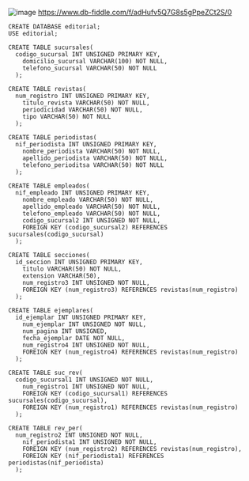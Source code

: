 
![image](https://user-images.githubusercontent.com/34118685/169565209-1f6534db-2c86-4f27-b767-b86fbe132350.png)
https://www.db-fiddle.com/f/adHufv5Q7G8s5gPpeZCt2S/0

    CREATE DATABASE editorial;
    USE editorial;

    CREATE TABLE sucursales(
      codigo_sucursal INT UNSIGNED PRIMARY KEY,
        domicilio_sucursal VARCHAR(100) NOT NULL,
        telefono_sucursal VARCHAR(50) NOT NULL
      );

    CREATE TABLE revistas(
      num_registro INT UNSIGNED PRIMARY KEY,
        titulo_revista VARCHAR(50) NOT NULL,
        periodicidad VARCHAR(50) NOT NULL,
        tipo VARCHAR(50) NOT NULL
      );

    CREATE TABLE periodistas(
      nif_periodista INT UNSIGNED PRIMARY KEY,
        nombre_periodista VARCHAR(50) NOT NULL,
        apellido_periodista VARCHAR(50) NOT NULL,
        telefono_perioditsa VARCHAR(50) NOT NULL
      );

    CREATE TABLE empleados(
      nif_empleado INT UNSIGNED PRIMARY KEY,
        nombre_empleado VARCHAR(50) NOT NULL,
        apellido_empleado VARCHAR(50) NOT NULL,
        telefono_empleado VARCHAR(50) NOT NULL,
        codigo_sucursal2 INT UNSIGNED NOT NULL,
        FOREIGN KEY (codigo_sucursal2) REFERENCES sucursales(codigo_sucursal)
      );

    CREATE TABLE secciones(
      id_seccion INT UNSIGNED PRIMARY KEY,
        titulo VARCHAR(50) NOT NULL,
        extension VARCHAR(50),
        num_registro3 INT UNSIGNED NOT NULL,
        FOREIGN KEY (num_registro3) REFERENCES revistas(num_registro)
      );

    CREATE TABLE ejemplares(
      id_ejemplar INT UNSIGNED PRIMARY KEY,
        num_ejemplar INT UNSIGNED NOT NULL,
        num_pagina INT UNSIGNED,
        fecha_ejemplar DATE NOT NULL,
        num_registro4 INT UNSIGNED NOT NULL,
        FOREIGN KEY (num_registro4) REFERENCES revistas(num_registro)
      );

    CREATE TABLE suc_rev(
      codigo_sucursal1 INT UNSIGNED NOT NULL,
        num_registro1 INT UNSIGNED NOT NULL,
        FOREIGN KEY (codigo_sucursal1) REFERENCES sucursales(codigo_sucursal),
        FOREIGN KEY (num_registro1) REFERENCES revistas(num_registro)
      );

    CREATE TABLE rev_per(
      num_registro2 INT UNSIGNED NOT NULL,
        nif_periodista1 INT UNSIGNED NOT NULL,
        FOREIGN KEY (num_registro2) REFERENCES revistas(num_registro),
        FOREIGN KEY (nif_periodista1) REFERENCES periodistas(nif_periodista)
      );
